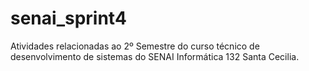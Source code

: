 # senai_sprint4
Atividades relacionadas ao 2º Semestre do curso técnico de desenvolvimento de sistemas do SENAI Informática 132 Santa Cecilia.
